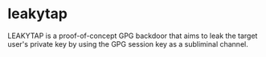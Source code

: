 # leakytap
LEAKYTAP is a proof-of-concept GPG backdoor that aims to leak the target user's private key by using the GPG session key as a subliminal channel.
